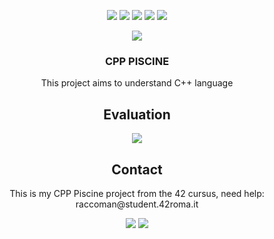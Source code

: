 <p align="center">
	<img src="https://img.shields.io/github/contributors/raccoman/cpp-modules?style=for-the-badge"/>
	<img src="https://img.shields.io/github/forks/raccoman/cpp-modules?style=for-the-badge"/>
	<img src="https://img.shields.io/github/stars/raccoman/cpp-modules?style=for-the-badge"/>
	<img src="https://img.shields.io/github/issues/raccoman/cpp-modules?style=for-the-badge"/>
	<img src="https://img.shields.io/github/license/raccoman/cpp-modules?style=for-the-badge"/>
</p>

<p align="center">
	  <img src="https://badge42.herokuapp.com/api/stats/raccoman?privacyEmail=true"/>
</p>
<h3 align="center">
	  CPP PISCINE
</h3>
<p align="center">
	This project aims to understand C++ language
</p>

<h2 align="center">
	Evaluation
</h2>
<p align="center">
	<img src="https://badge42.herokuapp.com/api/project/raccoman/cpp-module-08"/>
</p>

<h2 align="center">
	Contact
</h2>
<p align="center">
	This is my CPP Piscine project from the 42 cursus, need help: raccoman@student.42roma.it
</p>

<p align="center">
	<img src="https://forthebadge.com/images/badges/made-with-c.svg"/>
    <img src="https://forthebadge.com/images/badges/not-a-bug-a-feature.svg"/>
</p>
